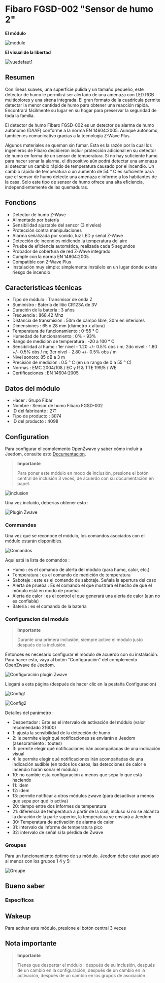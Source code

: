 # Fibaro FGSD-002 "Sensor de humo 2"

**El módulo**

![module](images/fibaro.fgsd102/module.jpg)

**El visual de la libertad**

![vuedefaut1](images/fibaro.fgsd102/vuedefaut1.jpg)

## Resumen

Con líneas suaves, una superficie pulida y un tamaño pequeño, este detector de humo le permitirá ser alertado de una amenaza con LED RGB multicolores y una sirena integrada. El gran formato de la cuadrícula permite detectar la menor cantidad de humo para obtener una reacción rápida. Encontrará fácilmente su lugar en su hogar para preservar la seguridad de toda la familia.

El detector de humo Fibaro FGSD-002 es un detector de alarma de humo autónomo (DAAF) conforme a la norma EN 14604:2005. Aunque autónomo, también es comunicativo gracias a la tecnología Z-Wave Plus.

Algunos materiales se queman sin fumar. Esta es la razón por la cual los ingenieros de Fibaro decidieron incluir protección adicional en su detector de humo en forma de un sensor de temperatura. Si no hay suficiente humo para hacer sonar la alarma, el dispositivo aún podrá detectar una amenaza al detectar un cambio rápido de temperatura causado por el incendio. Un cambio rápido de temperatura o un aumento de 54 ° C es suficiente para que el sensor de humo detecte una amenaza e informe a los habitantes de la casa. Solo este tipo de sensor de humo ofrece una alta eficiencia, independientemente de las quemaduras.

## Fonctions

-   Detector de humo Z-Wave
-   Alimentado por batería
-   Sensibilidad ajustable del sensor (3 niveles)
-   Protección contra manipulaciones
-   Alarma señalizada por sonido, luz LED y señal Z-Wave
-   Detección de incendios midiendo la temperatura del aire
-   Prueba de eficiencia automática, realizada cada 5 segundos
-   Probador de cobertura de red Z-Wave integrado
-   Cumple con la norma EN 14604:2005
-   Compatible con Z-Wave Plus
-   Instalación muy simple: simplemente instálelo en un lugar donde exista riesgo de incendio

## Características técnicas

-   Tipo de módulo : Transmisor de onda Z
-   Suministro : Batería de litio CR123A de 3V
-   Duración de la batería : 3 años
-   Frecuencia : 868.42 Mhz
-   Distancia de transmisión : 50m de campo libre, 30m en interiores
-   Dimensiones : 65 x 28 mm (diámetro x altura)
-   Temperatura de funcionamiento : 0-55 ° C
-   Humedad de funcionamiento : 0% - 93%
-   Rango de medición de temperatura : -20 a 100 ° C
-   Sensibilidad al humo : 1er nivel - 1.20 +/- 0.5% obs / m; 2do nivel - 1.80 +/- 0.5% obs / m; 3er nivel - 2.80 +/- 0.5% obs / m
-   Nivel sonoro: 85 dB a 3 m
-   Precisión de medición : 0.5 ° C (en un rango de 0 a 55 ° C)
-   Normas : EMC 2004/108 / EC y R & TTE 199/5 / WE
-   Certificaciones : EN 14604:2005

## Datos del módulo

-   Hacer : Grupo Fibar
-   Nombre : Sensor de humo Fibaro FGSD-002
-   ID del fabricante : 271
-   Tipo de producto : 3074
-   ID del producto : 4098

## Configuration

Para configurar el complemento OpenZwave y saber cómo incluir a Jeedom, consulte esto [Documentación](https://doc.jeedom.com/es_ES/plugins/automation%20protocol/openzwave/).

> **Importante**
>
> Para poner este módulo en modo de inclusión, presione el botón central de inclusión 3 veces, de acuerdo con su documentación en papel.

![inclusion](images/fibaro.fgsd102/inclusion.jpg)

Una vez incluido, deberías obtener esto :

![Plugin Zwave](images/fibaro.fgsd102/information.jpg)

### Commandes

Una vez que se reconoce el módulo, los comandos asociados con el módulo estarán disponibles.

![Comandos](images/fibaro.fgsd102/commandes.jpg)

Aquí está la lista de comandos :

-   Humo : es el comando de alerta del módulo (para humo, calor, etc.)
-   Temperatura : es el comando de medición de temperatura
-   Sabotaje : este es el comando de sabotaje. Señala la apertura del caso
-   Alerta de prueba : Es el comando el que mostrará el hecho de que el módulo está en modo de prueba
-   Alerta de calor : es el control el que generará una alerta de calor (aún no es confiable)
-   Batería : es el comando de la batería

### Configuracion del modulo

> **Importante**
>
> Durante una primera inclusión, siempre active el módulo justo después de la inclusión.

Entonces es necesario configurar el módulo de acuerdo con su instalación. Para hacer esto, vaya al botón "Configuración" del complemento OpenZwave de Jeedom.

![Configuración plugin Zwave](images/plugin/bouton_configuration.jpg)

Llegará a esta página (después de hacer clic en la pestaña Configuración)

![Config1](images/fibaro.fgsd102/config1.jpg)

![Config2](images/fibaro.fgsd102/config2.jpg)

Detalles del parámetro :

-   Despertador : Este es el intervalo de activación del módulo (valor recomendado 21600)
-   1: ajusta la sensibilidad de la detección de humo
-   2: le permite elegir qué notificaciones se enviarán a Jeedom (asesoramiento : toutes)
-   3: permite elegir qué notificaciones irán acompañadas de una indicación visual
-   4: le permite elegir qué notificaciones irán acompañadas de una indicación audible (en todos los casos, las detecciones de calor e incendio harán sonar el módulo)
-   10: no cambie esta configuración a menos que sepa lo que está haciendo
-   11: idem
-   12: idem
-   13: permite notificar a otros módulos zwave (para desactivar a menos que sepa por qué lo activa)
-   20: tiempo entre dos informes de temperatura
-   21: diferencia de temperatura a partir de la cual, incluso si no se alcanza la duración de la parte superior, la temperatura se enviará a Jeedom
-   30: Temperatura de activación de alarma de calor
-   31: intervalo de informe de temperatura pico
-   32: intervalo de señal si la pérdida de Zwave

### Groupes

Para un funcionamiento óptimo de su módulo. Jeedom debe estar asociado al menos con los grupos 1 4 y 5:

![Groupe](images/fibaro.fgsd102/groupe.jpg)

## Bueno saber

### Específicos

## Wakeup

Para activar este módulo, presione el botón central 3 veces

## Nota importante

> **Importante**
>
> Tienes que despertar el módulo : después de su inclusión, después de un cambio en la configuración, después de un cambio en la activación, después de un cambio en los grupos de asociación
